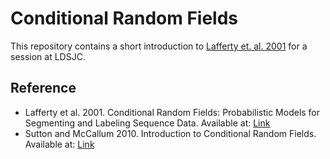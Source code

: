 # Conditional Random Fields

This repository contains a short introduction to [Lafferty et. al. 2001][1] for a session at LDSJC.

## Reference
- Lafferty et al. 2001. Conditional Random Fields: Probabilistic Models for Segmenting and Labeling Sequence Data. Available at: [Link][1]
- Sutton and McCallum 2010. Introduction to Conditional Random Fields. Available at: [Link][2]

[1]: http://citeseerx.ist.psu.edu/viewdoc/download?doi=10.1.1.26.803&rep=rep1&type=pdf
[2]: https://homepages.inf.ed.ac.uk/csutton/publications/crftutv2.pdf
